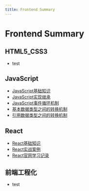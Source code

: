 ```yaml
---
title: Frontend Summary
---
```


# Frontend Summary



## HTML5_CSS3

- test



## JavaScript

- [JavaScript基础知识](/frontend/javascript/240618.md)
- [JavaScript实现继承](/frontend/javascript/240610.md)
- [JavaScript事件循环机制](/frontend/javascript/240529.md)
- [基本数据类型之间的转换机制](/frontend/javascript/240520.md)
- [引用数据类型之间的转换机制](/frontend/javascript/240521.md)



## React

- [React基础知识](/frontend/react/231215.md)
- [React实战案例](/frontend/react/231216.md)
- [React官网学习记录](/frontend/react/231220.md)



## 前端工程化

- test



